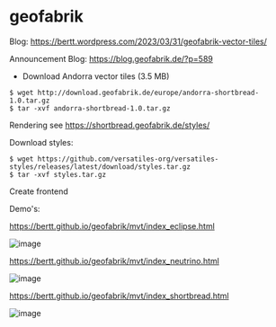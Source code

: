 # geofabrik

Blog: https://bertt.wordpress.com/2023/03/31/geofabrik-vector-tiles/

Announcement Blog: https://blog.geofabrik.de/?p=589

- Download Andorra vector tiles (3.5 MB)

```
$ wget http://download.geofabrik.de/europe/andorra-shortbread-1.0.tar.gz
$ tar -xvf andorra-shortbread-1.0.tar.gz
```

Rendering see https://shortbread.geofabrik.de/styles/

Download styles:

```
$ wget https://github.com/versatiles-org/versatiles-styles/releases/latest/download/styles.tar.gz
$ tar -xvf styles.tar.gz
```

Create frontend

Demo's:

https://bertt.github.io/geofabrik/mvt/index_eclipse.html

![image](https://user-images.githubusercontent.com/538812/229128882-0e75e17e-1859-4d4c-9cfd-9c0b4bdb9263.png)

https://bertt.github.io/geofabrik/mvt/index_neutrino.html

![image](https://user-images.githubusercontent.com/538812/229128970-05ad1963-d87d-4fdd-b9f7-bbbce5316b6a.png)

https://bertt.github.io/geofabrik/mvt/index_shortbread.html

![image](https://user-images.githubusercontent.com/538812/229129067-e8e0b53f-8748-4b38-9ca8-4aa2fa3882f9.png)





